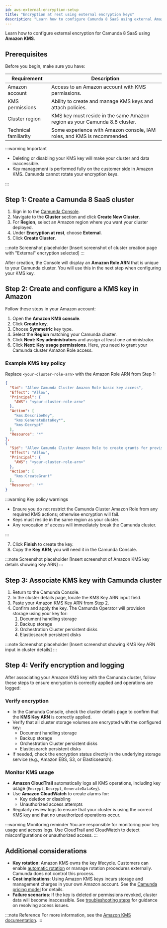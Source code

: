 ```yaml
---
id: aws-external-encryption-setup
title: "Encryption at rest using external encryption keys"
description: "Learn how to configure Camunda 8 SaaS using external Amazon encryption keys."
---
```


Learn how to configure external encryption for Camunda 8 SaaS using **Amazon KMS**.

## Prerequisites

Before you begin, make sure you have:

| Requirement           | Description                                                                |
| --------------------- | -------------------------------------------------------------------------- |
| Amazon account        | Access to an Amazon account with KMS permissions.                          |
| KMS permissions       | Ability to create and manage KMS keys and attach policies.                 |
| Cluster region        | KMS key must reside in the same Amazon region as your Camunda 8.8 cluster. |
| Technical familiarity | Some experience with Amazon console, IAM roles, and KMS is recommended.    |

:::warning Important

- Deleting or disabling your KMS key will make your cluster and data inaccessible.
- Key management is performed fully on the customer side in Amazon KMS. Camunda cannot rotate your encryption keys.

:::

## Step 1: Create a Camunda 8 SaaS cluster

1. Sign in to the [Camunda Console](https://console.camunda.io/).
2. Navigate to the **Cluster** section and click **Create New Cluster**.
3. For **Region**, select an Amazon region where you want your cluster deployed.
4. Under **Encryption at rest**, choose **External**.
5. Click **Create Cluster**.

:::note Screenshot placeholder
[Insert screenshot of cluster creation page with "External" encryption selected]
:::

After creation, the Console will display an **Amazon Role ARN** that is unique to your Camunda cluster. You will use this in the next step when configuring your KMS key.

## Step 2: Create and configure a KMS key in Amazon

Follow these steps in your Amazon account:

1. Open the **Amazon KMS console**.
2. Click **Create key**.
3. Choose **Symmetric** key type.
4. Select the **Region** matching your Camunda cluster.
5. Click **Next: Key administrators** and assign at least one administrator.
6. Click **Next: Key usage permissions**. Here, you need to grant your Camunda cluster Amazon Role access.

### Example KMS key policy

Replace `<your-cluster-role-arn>` with the Amazon Role ARN from Step 1:

```json
{
  "Sid": "Allow Camunda Cluster Amazon Role basic key access",
  "Effect": "Allow",
  "Principal": {
    "AWS": "<your-cluster-role-arn>"
  },
  "Action": [
    "kms:DescribeKey",
    "kms:GenerateDataKey*",
    "kms:Decrypt"
  ],
  "Resource": "*"
},
{
  "Sid": "Allow Camunda Cluster Amazon Role to create grants for provisioning encrypted EBS volumes",
  "Effect": "Allow",
  "Principal": {
    "AWS": "<your-cluster-role-arn>"
  },
  "Action": [
    "kms:CreateGrant"
  ],
  "Resource": "*"
}
```

:::warning Key policy warnings

- Ensure you do not restrict the Camunda Cluster Amazon Role from any required KMS actions; otherwise encryption will fail.
- Keys must reside in the same region as your cluster.
- Any revocation of access will immediately break the Camunda cluster.

:::

7. Click **Finish** to create the key.
8. Copy the **Key ARN**; you will need it in the Camunda Console.

:::note Screenshot placeholder
[Insert screenshot of Amazon KMS key details showing Key ARN]
:::

## Step 3: Associate KMS key with Camunda cluster

1. Return to the Camunda Console.
2. In the cluster details page, locate the KMS Key ARN input field.
3. Paste your Amazon KMS Key ARN from Step 2.
4. Confirm and apply the key. The Camunda Operator will provision storage using your key for:
   1. Document handling storage
   2. Backup storage
   3. Orchestration Cluster persistent disks
   4. Elasticsearch persistent disks

:::note Screenshot placeholder
[Insert screenshot showing KMS Key ARN input in cluster details]
:::

## Step 4: Verify encryption and logging

After associating your Amazon KMS key with the Camunda cluster, follow these steps to ensure encryption is correctly applied and operations are logged:

### Verify encryption

- In the Camunda Console, check the cluster details page to confirm that the **KMS Key ARN** is correctly applied.
- Verify that all cluster storage volumes are encrypted with the configured key:
  - Document handling storage
  - Backup storage
  - Orchestration Cluster persistent disks
  - Elasticsearch persistent disks
- If needed, check the encryption status directly in the underlying storage service (e.g., Amazon EBS, S3, or Elasticsearch).

### Monitor KMS usage

- **Amazon CloudTrail** automatically logs all KMS operations, including key usage (`Encrypt`, `Decrypt`, `GenerateDataKey`).
- Use **Amazon CloudWatch** to create alarms for:
  - Key deletion or disabling
  - Unauthorized access attempts
- Regularly review logs to ensure that your cluster is using the correct KMS key and that no unauthorized operations occur.

:::warning Monitoring reminder
You are responsible for monitoring your key usage and access logs. Use CloudTrail and CloudWatch to detect misconfigurations or unauthorized access.
:::

## Additional considerations

- **Key rotation**: Amazon KMS owns the key lifecycle. Customers can enable [automatic rotation](https://docs.aws.amazon.com/kms/latest/developerguide/rotate-keys.html) or manage rotation procedures externally. Camunda does not control this process.
- **Cost implications**: Using Amazon KMS keys incurs storage and management charges in your own Amazon account. See the [Camunda pricing model](./cost-and-troubleshooting.md) for details.
- **Failure scenarios**: If the key is deleted or permissions revoked, cluster data will become inaccessible. See [troubleshooting steps](./cost-and-troubleshooting.md) for guidance on resolving access issues.

:::note Reference
For more information, see the [Amazon KMS documentation](https://docs.aws.amazon.com/kms/latest/developerguide/overview.html).
:::
